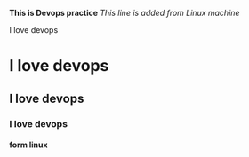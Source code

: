 **This is Devops practice**
*This line is added from Linux machine*

I love devops <h1>
I love devops <h2>
I love devops <h3>
I love devops <h4>
form linux
